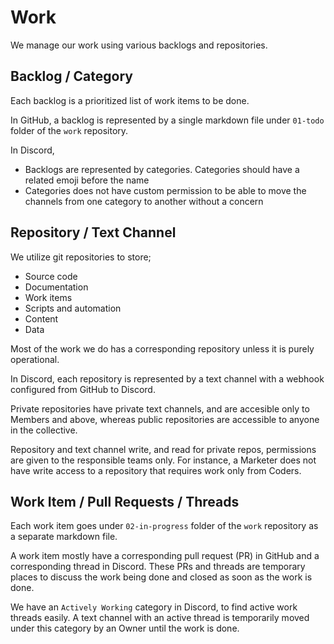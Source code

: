 # Work

We manage our work using various backlogs and repositories.

## Backlog / Category

Each backlog is a prioritized list of work items to be done.

In GitHub, a backlog is represented by a single markdown file under `01-todo`
folder of the `work` repository.

In Discord,

- Backlogs are represented by categories. Categories should have a related emoji
  before the name
- Categories does not have custom permission to be able to move the channels
  from one category to another without a concern

## Repository / Text Channel

We utilize git repositories to store;

- Source code
- Documentation
- Work items
- Scripts and automation
- Content
- Data

Most of the work we do has a corresponding repository unless it is purely
operational.

In Discord, each repository is represented by a text channel with a webhook
configured from GitHub to Discord.

Private repositories have private text channels, and are accesible only to
Members and above, whereas public repositories are accessible to anyone in the
collective.

Repository and text channel write, and read for private repos, permissions are
given to the responsible teams only. For instance, a Marketer does not have
write access to a repository that requires work only from Coders.

## Work Item / Pull Requests / Threads

Each work item goes under `02-in-progress` folder of the `work` repository as a
separate markdown file.

A work item mostly have a corresponding pull request (PR) in GitHub and a
corresponding thread in Discord. These PRs and threads are temporary places to
discuss the work being done and closed as soon as the work is done.

We have an `Actively Working` category in Discord, to find active work threads
easily. A text channel with an active thread is temporarily moved under this
category by an Owner until the work is done.
